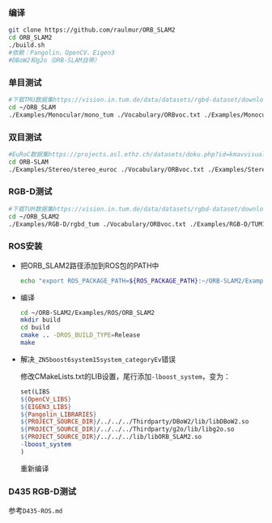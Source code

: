 ### 编译

```sh
git clone https://github.com/raulmur/ORB_SLAM2
cd ORB_SLAM2
./build.sh
#依赖：Pangolin、OpenCV、Eigen3
#DBoW2和g2o（ORB-SLAM自带）
```

### 单目测试

```sh
#下载TMU数据集https://vision.in.tum.de/data/datasets/rgbd-dataset/download
cd ~/ORB_SLAM
./Examples/Monocular/mono_tum ./Vocabulary/ORBvoc.txt ./Examples/Monocular/TUM1.yaml ~/dataset/rgbd_dataset_freiburg1_xyz
```

### 双目测试

```sh
#EuRoC数据集https://projects.asl.ethz.ch/datasets/doku.php?id=kmavvisualinertialdatasets
cd ORB-SLAM
./Examples/Stereo/stereo_euroc ./Vocabulary/ORBvoc.txt ./Examples/Stereo/EuRoC.yaml ~/dataset/mav0/cam0/data ~/dataset/mav0/cam1/data ./Examples/Stereo/EuRoC_TimeStamps/MH01.txt
```

### RGB-D测试

```sh
#下载TUM数据集https://vision.in.tum.de/data/datasets/rgbd-dataset/download
cd ~/ORB_SLAM2
./Examples/RGB-D/rgbd_tum ./Vocabulary/ORBvoc.txt ./Examples/RGB-D/TUM1.yaml ~/dataset/rgbd_dataset_freiburg1_room/ ~/dataset/rgbd_dataset_freiburg1_room/associate.txt
```

### ROS安装

- 把ORB_SLAM2路径添加到ROS包的PATH中

  ```sh
  echo "export ROS_PACKAGE_PATH=${ROS_PACKAGE_PATH}:~/ORB-SLAM2/Examples/ROS/ORB_SLAM2" >> ~/.bashrc
  ```

- 编译

  ```sh
  cd ~/ORB-SLAM2/Examples/ROS/ORB_SLAM2
  mkdir build
  cd build
  cmake .. -DROS_BUILD_TYPE=Release
  make
  ```

- 解决`_ZN5boost6system15system_categoryEv`错误

  修改CMakeLists.txt的LIB设置，尾行添加`-lboost_system`，变为：

  ```makefile
  set(LIBS 
  ${OpenCV_LIBS} 
  ${EIGEN3_LIBS}
  ${Pangolin_LIBRARIES}
  ${PROJECT_SOURCE_DIR}/../../../Thirdparty/DBoW2/lib/libDBoW2.so
  ${PROJECT_SOURCE_DIR}/../../../Thirdparty/g2o/lib/libg2o.so
  ${PROJECT_SOURCE_DIR}/../../../lib/libORB_SLAM2.so
  -lboost_system
  )
  ```

  重新编译

### D435 RGB-D测试

参考`D435-ROS.md`

